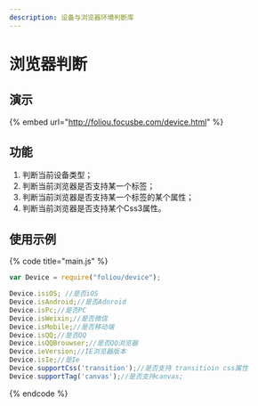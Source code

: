 ```yaml
---
description: 设备与浏览器环境判断库
---
```


# 浏览器判断



## 演示

{% embed url="http://foliou.focusbe.com/device.html" %}



## 功能

1. 判断当前设备类型；
2. 判断当前浏览器是否支持某一个标签；
3. 判断当前浏览器是否支持某一个标签的某个属性；
4. 判断当前浏览器是否支持某个Css3属性。

## 使用示例

{% code title="main.js" %}
```javascript
var Device = require("foliou/device");

Device.isiOS; //是否iOS
Device.isAndroid;//是否Adnroid
Device.isPc;//是否PC
Device.isWeixin;//是否微信
Device.isMobile;//是否移动端
Device.isQQ;//是否QQ
Device.isQQBrouwser;//是否QQ浏览器
Device.ieVersion;//IE浏览器版本
Device.isIe;//是Ie
Device.supportCss('transition');//是否支持 transitioin css属性
Device.supportTag('canvas');//是否支持canvas;
```
{% endcode %}




